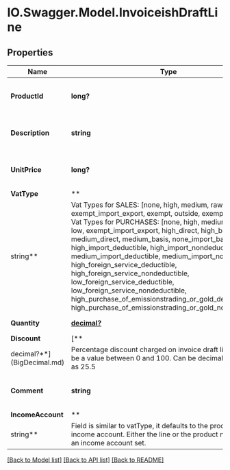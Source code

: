 # IO.Swagger.Model.InvoiceishDraftLine

## Properties

Name | Type | Description | Notes
------------ | ------------- | ------------- | -------------
**ProductId** | **long?** | Product to be credited/debited on invoice draft line. | [optional]
**Description** | **string** | Description of the invoiced product or service. | [optional]
**UnitPrice** | **long?** | Net price per unit in invoice currency (in cents). | [optional]
**VatType** | **
string** | Vat Types for SALES: [none, high, medium, raw_fish, low, exempt_import_export, exempt, outside, exempt_reverse] Vat Types for PURCHASES: [none, high, medium, raw_fish, low, exempt_import_export, high_direct, high_basis, medium_direct, medium_basis, none_import_basis, high_import_deductible, high_import_nondeductible, medium_import_deductible, medium_import_nondeductible, high_foreign_service_deductible, high_foreign_service_nondeductible, low_foreign_service_deductible, low_foreign_service_nondeductible, high_purchase_of_emissionstrading_or_gold_deductible, high_purchase_of_emissionstrading_or_gold_nondeductible]  | [optional]
**Quantity** | [**decimal?**](BigDecimal.md) | Number of units to be invoiced. |
**Discount** | [**
decimal?**](BigDecimal.md) | Percentage discount charged on invoice draft line. Should be a value between 0 and 100. Can be decimal values such as 25.5 | [optional]
**Comment** | **string** | Additional information to be printed on invoice. | [optional]
**IncomeAccount** | **
string** | Field is similar to vatType, it defaults to the product&#x27;s income account. Either the line or the product needs to have an income account set. | [optional]

[[Back to Model list]](../README.md#documentation-for-models) [[Back to API list]](../README.md#documentation-for-api-endpoints) [[Back to README]](../README.md)

